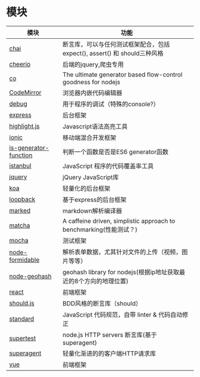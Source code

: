 # 模块

模块                                                                       | 功能
------------------------------------------------------------------------ | -------------------------------------------------------------
[chai](https://github.com/chaijs/chai)                                   | 断言库，可以与任何测试框架配合，包括expect(), assert() 和 should三种风格
[cheerio](https://github.com/cheeriojs/cheerio)                          | 后端的jquery,爬虫专用
[co](https://github.com/tj/co)                                           | The ultimate generator based flow-control goodness for nodejs
[CodeMirror](https://github.com/codemirror/CodeMirror)                   | 浏览器内嵌代码编辑器
[debug](https://github.com/visionmedia/debug)                            | 用于程序的调试（特殊的console?）
[express](https://github.com/expressjs/express)                          | 后台框架
[highlight.js](https://github.com/isagalaev/highlight.js)                | Javascript语法高亮工具
[ionic](https://github.com/ionic-team/ionic)                             | 移动端混合开发框架
[is-generator-function](https://github.com/ljharb/is-generator-function) | 判断一个函数是否是ES6 generator函数
[istanbul](https://github.com/gotwarlost/istanbul)                       | JavaScript 程序的代码覆盖率工具
[jquery](https://github.com/jquery/jquery)                               | jQuery JavaScript库
[koa](http://koajs.com/)                                                 | 轻量化的后台框架
[loopback](https://github.com/strongloop/loopback)                       | 基于express的后台框架
[marked](https://github.com/chjj/marked)                                 | markdown解析编译器
[matcha](https://github.com/logicalparadox/matcha)                       | A caffeine driven, simplistic approach to benchmarking(性能测试？)
[mocha](https://github.com/mochajs/mocha)                                | 测试框架
[node-formidable](https://github.com/felixge/node-formidable)            | 解析表单数据，尤其针对文件的上传（视频，图片等等）
[node-geohash](https://github.com/sunng87/node-geohash)                  | geohash library for nodejs(根据ip地址获取最近的8个方向的地理位置)
[react](https://github.com/facebook/react)                               | 前端框架
[should.js](https://github.com/tj/should.js)                             | BDD风格的断言库（should）
[standard](https://github.com/standard/standard)                         | JavaScript 代码规范，自带 linter & 代码自动修正
[supertest](https://github.com/visionmedia/supertest)                    | node.js HTTP servers 断言库(基于superagent)
[superagent](https://github.com/visionmedia/superagent)                  | 轻量化渐进的的客户端HTTP请求库
[vue](https://github.com/vuejs/vue)                                      | 前端框架
